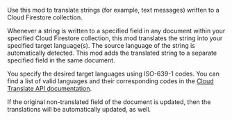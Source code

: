 Use this mod to translate strings (for example, text messages) written to a Cloud Firestore collection.

Whenever a string is written to a specified field in any document within your specified Cloud Firestore collection, this mod translates the string into your specified target language(s). The source language of the string is automatically detected. This mod adds the translated string to a separate specified field in the same document.

You specify the desired target languages using ISO-639-1 codes. You can find a list of valid languages and their corresponding codes in the [Cloud Translate API documentation](https://cloud.google.com/translate/docs/languages).

If the original non-translated field of the document is updated, then the translations will be automatically updated, as well.
